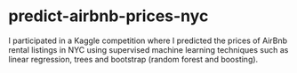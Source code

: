 # predict-airbnb-prices-nyc
I participated in a Kaggle competition where I predicted the prices of AirBnb rental listings in NYC using supervised machine learning techniques such as linear regression, trees and bootstrap (random forest and boosting).
